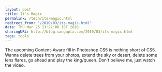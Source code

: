 ```yaml
---
layout: post
title: It's Magic
permalink: /tech/its-magic.html
redirect_from: "/2010/03/its-magic.html"
date: Thu Mar 25 13:27:00 IST 2010
sharingURL: http://blog.sangupta.com/2010/03/its-magic.html
tags: tools
---
```

The upcoming Content-Aware fill in Photoshop CS5 is nothing short of CS5. Wanna 
delete trees from your photos, extend the sky or desert, delete some lens flares, 
go ahead and play the king/queen. Don't believe me, just watch the video.
<div align="center">
    <object style="height: 344px; width: 425px"><param name="movie" value="http://www.youtube.com/v/NH0aEp1oDOI"><param name="allowFullScreen" value="true"><param name="allowScriptAccess" value="always"><embed src="http://www.youtube.com/v/NH0aEp1oDOI" type="application/x-shockwave-flash" allowfullscreen="true" allowscriptaccess="always" width="425" height="344"></object>
</div>
